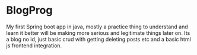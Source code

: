 # BlogProg
My first Spring boot app in java, mostly a practice thing to understand and learn it better will be making more serious and legitimate things later on. Its a blog no id, just basic crud with getting deleting posts etc and a basic html js frontend integration.
